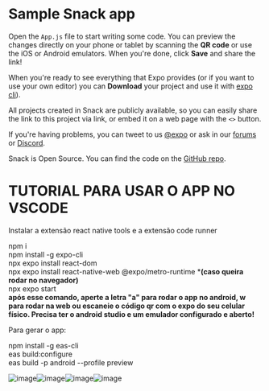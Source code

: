 # Sample Snack app

Open the `App.js` file to start writing some code. You can preview the changes directly on your phone or tablet by scanning the **QR code** or use the iOS or Android emulators. When you're done, click **Save** and share the link!

When you're ready to see everything that Expo provides (or if you want to use your own editor) you can **Download** your project and use it with [expo cli](https://docs.expo.dev/get-started/installation/#expo-cli)).

All projects created in Snack are publicly available, so you can easily share the link to this project via link, or embed it on a web page with the `<>` button.

If you're having problems, you can tweet to us [@expo](https://twitter.com/expo) or ask in our [forums](https://forums.expo.dev/c/expo-dev-tools/61) or [Discord](https://chat.expo.dev/).

Snack is Open Source. You can find the code on the [GitHub repo](https://github.com/expo/snack).

# TUTORIAL PARA USAR O APP NO VSCODE
Instalar a extensão react native tools e a extensão code runner

npm i  
npm install -g expo-cli   
npx expo install react-dom  
npx expo install react-native-web @expo/metro-runtime ***(caso queira rodar no navegador)**  
npx expo start  
**após esse comando, aperte a letra "a" para rodar o app no android, w para rodar na web ou escaneie o código qr com o expo do seu celular físico. Precisa ter o android studio e um emulador configurado e aberto!**

Para gerar o app:  
  
npm install -g eas-cli  
eas build:configure  
eas build -p android --profile preview  

![image](https://github.com/user-attachments/assets/f286c4a1-d4b0-4dc3-9c18-50d67f1708de)![image](https://github.com/user-attachments/assets/2888ec34-12d8-46c4-be7e-a349f02a4da6)![image](https://github.com/user-attachments/assets/0e70e272-7a1e-4c25-b2a9-277a8019465b)![image](https://github.com/user-attachments/assets/e6615247-8af2-4ec7-b056-57162ecd4b59)








